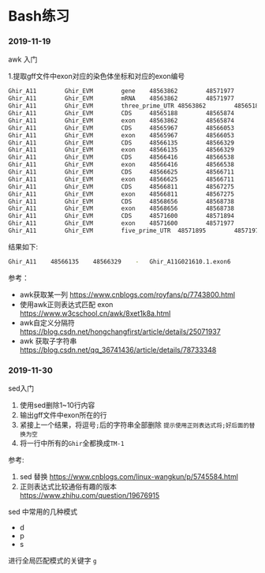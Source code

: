 # Bash练习



### 2019-11-19

awk 入门

1.提取gff文件中exon对应的染色体坐标和对应的exon编号

```bash
Ghir_A11        Ghir_EVM        gene    48563862        48571977        .       -       .       ID=Ghir_A11G021610;Name=Ghir_A11G021610
Ghir_A11        Ghir_EVM        mRNA    48563862        48571977        .       -       .       ID=Ghir_A11G021610.1;Parent=Ghir_A11G021610
Ghir_A11        Ghir_EVM        three_prime_UTR 48563862        48565187        .       -       .       ID=Ghir_A11G021610.1.utr3p1;Parent=Ghir_A11G021610.1
Ghir_A11        Ghir_EVM        CDS     48565188        48565874        .       -       0       ID=cds.Ghir_A11G021610.1;Parent=Ghir_A11G021610.1
Ghir_A11        Ghir_EVM        exon    48563862        48565874        .       -       .       ID=Ghir_A11G021610.1.exon8;Parent=Ghir_A11G021610.1
Ghir_A11        Ghir_EVM        CDS     48565967        48566053        .       -       0       ID=cds.Ghir_A11G021610.1;Parent=Ghir_A11G021610.1
Ghir_A11        Ghir_EVM        exon    48565967        48566053        .       -       .       ID=Ghir_A11G021610.1.exon7;Parent=Ghir_A11G021610.1
Ghir_A11        Ghir_EVM        CDS     48566135        48566329        .       -       0       ID=cds.Ghir_A11G021610.1;Parent=Ghir_A11G021610.1
Ghir_A11        Ghir_EVM        exon    48566135        48566329        .       -       .       ID=Ghir_A11G021610.1.exon6;Parent=Ghir_A11G021610.1
Ghir_A11        Ghir_EVM        CDS     48566416        48566538        .       -       0       ID=cds.Ghir_A11G021610.1;Parent=Ghir_A11G021610.1
Ghir_A11        Ghir_EVM        exon    48566416        48566538        .       -       .       ID=Ghir_A11G021610.1.exon5;Parent=Ghir_A11G021610.1
Ghir_A11        Ghir_EVM        CDS     48566625        48566711        .       -       0       ID=cds.Ghir_A11G021610.1;Parent=Ghir_A11G021610.1
Ghir_A11        Ghir_EVM        exon    48566625        48566711        .       -       .       ID=Ghir_A11G021610.1.exon4;Parent=Ghir_A11G021610.1
Ghir_A11        Ghir_EVM        CDS     48566811        48567275        .       -       0       ID=cds.Ghir_A11G021610.1;Parent=Ghir_A11G021610.1
Ghir_A11        Ghir_EVM        exon    48566811        48567275        .       -       .       ID=Ghir_A11G021610.1.exon3;Parent=Ghir_A11G021610.1
Ghir_A11        Ghir_EVM        CDS     48568656        48568738        .       -       1       ID=cds.Ghir_A11G021610.1;Parent=Ghir_A11G021610.1
Ghir_A11        Ghir_EVM        exon    48568656        48568738        .       -       .       ID=Ghir_A11G021610.1.exon2;Parent=Ghir_A11G021610.1
Ghir_A11        Ghir_EVM        CDS     48571600        48571894        .       -       0       ID=cds.Ghir_A11G021610.1;Parent=Ghir_A11G021610.1
Ghir_A11        Ghir_EVM        exon    48571600        48571977        .       -       .       ID=Ghir_A11G021610.1.exon1;Parent=Ghir_A11G021610.1
Ghir_A11        Ghir_EVM        five_prime_UTR  48571895        48571977        .       -       .       ID=Ghir_A11G021610.1.utr5p1;Parent=Ghir_A11G021610.1

```

结果如下:

```bash
Ghir_A11	48566135	48566329	-	Ghir_A11G021610.1.exon6
```



参考：

+ awk获取某一列  https://www.cnblogs.com/royfans/p/7743800.html 
+ 使用awk正则表达式匹配 exon  https://www.w3cschool.cn/awk/8xet1k8a.html 
+ awk自定义分隔符  https://blog.csdn.net/hongchangfirst/article/details/25071937 
+ awk 获取子字符串  https://blog.csdn.net/qq_36741436/article/details/78733348 



### 2019-11-30

sed入门

1. 使用sed删除1~10行内容
2. 输出gff文件中exon所在的行
3. 紧接上一个结果，将逗号`;`后的字符串全部删除 `提示使用正则表达式将;好后面的替换为空`
4. 将一行中所有的`Ghir`全都换成`TM-1`



参考:

1. sed 替换  https://www.cnblogs.com/linux-wangkun/p/5745584.html 
2. 正则表达式比较通俗有趣的版本  https://www.zhihu.com/question/19676915 

sed 中常用的几种模式

+ d
+ p
+ s

进行全局匹配模式的关键字 `g`

